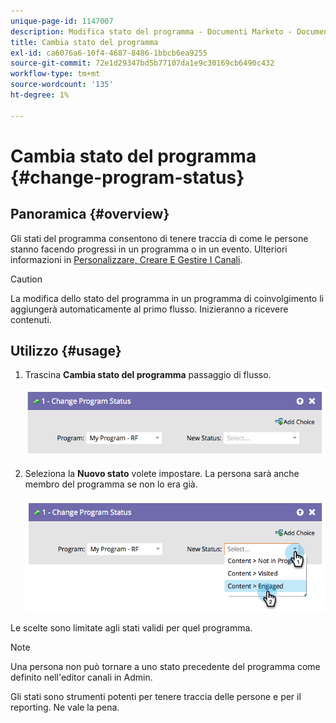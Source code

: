 ```yaml
---
unique-page-id: 1147007
description: Modifica stato del programma - Documenti Marketo - Documentazione del prodotto
title: Cambia stato del programma
exl-id: ca6076a6-10f4-4687-8486-1bbcb6ea9255
source-git-commit: 72e1d29347bd5b77107da1e9c30169cb6490c432
workflow-type: tm+mt
source-wordcount: '135'
ht-degree: 1%

---
```


# Cambia stato del programma {#change-program-status}

## Panoramica {#overview}

Gli stati del programma consentono di tenere traccia di come le persone stanno facendo progressi in un programma o in un evento. Ulteriori informazioni in [Personalizzare, Creare E Gestire I Canali](/help/marketo/product-docs/administration/tags/create-a-program-channel.md).

>[!CAUTION]
>
>La modifica dello stato del programma in un programma di coinvolgimento li aggiungerà automaticamente al primo flusso. Inizieranno a ricevere contenuti.

## Utilizzo {#usage}

1. Trascina **Cambia stato del programma** passaggio di flusso.

   ![](assets/image2014-9-22-14-3a43-3a34.png)

1. Seleziona la **Nuovo stato** volete impostare. La persona sarà anche membro del programma se non lo era già.

   ![](assets/image2014-9-22-14-3a43-3a45.png)

Le scelte sono limitate agli stati validi per quel programma.

>[!NOTE]
>
>Una persona non può tornare a uno stato precedente del programma come definito nell&#39;editor canali in Admin.

Gli stati sono strumenti potenti per tenere traccia delle persone e per il reporting. Ne vale la pena.
